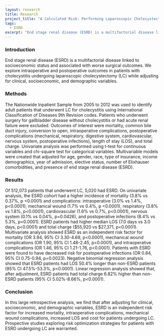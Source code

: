 ```yaml
---
layout: research
title: Research
project_title: "A Calculated Risk: Performing Laparoscopic Cholecystectomy on Patients with End Stage Renal Disease"
tags:
  - ESRD
excerpt: "End stage renal disease (ESRD) is a multifactorial disease linked to socioeconomic status and associated with worse surgical outcomes. We explore intraoperative and postoperative outcomes in patients with cholecystitis undergoing laparoscopic cholecystectomy (LC) while adjusting for clinical, socioeconomic, and demographic variables."
---
```

<h3>Introduction</h3>

End stage renal disease (ESRD) is a multifactorial disease linked to socioeconomic status and associated with worse surgical outcomes. We explore intraoperative and postoperative outcomes in patients with cholecystitis undergoing laparoscopic cholecystectomy (LC) while adjusting for clinical, socioeconomic, and demographic variables.

<h3>Methods</h3> 

The Nationwide Inpatient Sample from 2005 to 2012 was used to identify adult patients that underwent LC for cholecystitis using International Classification of Diseases 9th Revision codes. Patients who underwent surgery for gallbladder disease without cholecystitis or had acute renal failure were excluded. Outcomes of interest were mortality, common bile duct injury, conversion to open, intraoperative complications, postoperative complications (mechanical, respiratory, digestive system, cardiovascular, nervous system, postoperative infections), length of stay (LOS), and total charge. Univariate analysis was performed using t-test for continuous variables and chi-square test for categorical variables. Multivariable models were created that adjusted for age, gender, race, type of insurance, income demographics, year of admission, elective status, number of Elixhauser comorbidities, and presence of end stage renal disease (ESRD).

<h3>Results</h3> 

Of 512,073 patients that underwent LC, 5,020 had ESRD. On univariate analysis, the ESRD cohort had a higher incidence of mortality (3.8% vs 0.37%, p <0.0001) and complications: intraoperative (3.0% vs 1.4%, p<0.0001), mechanical wound (1.7% vs 0.4%, p <0.0001), respiratory (3.8% vs 1.8%, p<0.0001), cardiovascular (1.6% vs 0.7%, p<0.0001), nervous system (0.1% vs 0.04%, p=0.0426), and postoperative infections (8.4% vs 5.3%, p<0.0001). ESRD patients had higher median LOS (7.0 days vs 3.0 days, p<0.0001) and total charge ($55,920 vs $27,371, p<0.0001). Multivariate analysis showed ESRD as an independent risk factor for mortality (OR 3.94, 95% CI 3.30-4.69, p<0.0001), mechanical wound complications (OR 1.90, 95% CI 1.48-2.45, p<0.0001), and intraoperative complications (OR 1.46, 95% CI 1.21-1.76, p<0.0001). Patients with ESRD were found to have decreased risk for postoperative infections (OR 0.84, 95% CI 0.75-0.94, p=0.0023). Negative binomial regression analysis showed that ESRD patients had LOS 50.4% longer than non-ESRD patients (95% CI 47.5%-53.3%, p<0.0001). Linear regression analysis showed that, after adjustment, ESRD patients had total charge 6.82% higher than non-ESRD patients (95% CI 5.02%-8.66%, p<0.0001).

<h3>Conclusion</h3>

In this large retrospective analysis, we find that after adjusting for clinical, socioeconomic, and demographic variables, ESRD is an independent risk factor for increased mortality, intraoperative complications, mechanical wound complications, increased LOS and cost for patients undergoing LC. Prospective studies exploring risk optimization strategies for patients with ESRD undergoing LC are warranted.